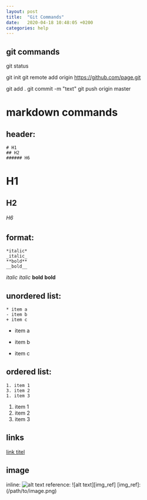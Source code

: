 ```yaml
---
layout: post
title:  "Git Commands"
date:   2020-04-18 10:48:05 +0200
categories: help
---
```



## git commands
git status

git init
git remote add origin https://github.com/page.git

git add .
git commit -m "text"
git push origin master


# markdown commands

## header:
```
# H1
## H2
###### H6
```
# H1
## H2
###### H6

## format:
```
*italic*
_italic_
**bold**
__bold__
```
*italic*
_italic_
**bold**
__bold__

## unordered list:
```
* item a
- item b
+ item c
```
* item a
- item b
+ item c

## ordered list:
```
1. item 1
3. item 2
1. item 3
```
1. item 1
1. item 2
1. item 3

## links
[link titel](www.url.com)

## image
inline: ![alt text](/path/to/image.png)
reference: ![alt text][img_ref]
[img_ref]: (/path/to/image.png)
